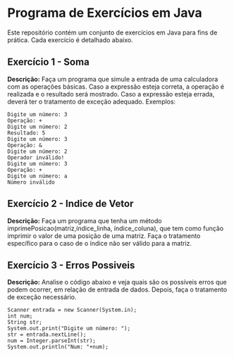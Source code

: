 # Programa de Exercícios em Java

Este repositório contém um conjunto de exercícios em Java para fins de prática. Cada exercício é detalhado abaixo.

## Exercício 1 - Soma

**Descrição:**
Faça um programa que simule a entrada de uma calculadora com as operações básicas. Caso a expressão esteja correta, a operação é realizada e o resultado será mostrado. Caso a expressão esteja errada, deverá ter o tratamento de exceção adequado. Exemplos: 
```
Digite um número: 3 
Operação: + 
Digite um número: 2 
Resultado: 5 
Digite um número: 3 
Operação: & 
Digite um número: 2 
Operador inválido! 
Digite um número: 3 
Operação: + 
Digite um número: a 
Número inválido 
```
## Exercício 2 - Indice de Vetor

**Descrição:**
Faça um programa que tenha um método imprimePosicao(matriz,índice_linha, índice_coluna), que tem como função imprimir o valor de uma posição de uma matriz. Faça o tratamento específico para o caso de o índice não ser válido para a matriz. 

## Exercício 3 - Erros Possiveis 

**Descrição:**
Analise o código abaixo e veja quais são os possíveis erros que podem ocorrer, em relação de entrada de dados. Depois, faça o tratamento de exceção necessário. 

    Scanner entrada = new Scanner(System.in); 
    int num; 
    String str; 
    System.out.print("Digite um número: "); 
    str = entrada.nextLine(); 
    num = Integer.parseInt(str); 
    System.out.println("Num: "+num);

